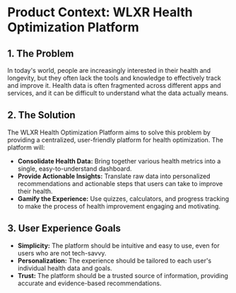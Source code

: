# Product Context: WLXR Health Optimization Platform

## 1. The Problem

In today's world, people are increasingly interested in their health and longevity, but they often lack the tools and knowledge to effectively track and improve it. Health data is often fragmented across different apps and services, and it can be difficult to understand what the data actually means.

## 2. The Solution

The WLXR Health Optimization Platform aims to solve this problem by providing a centralized, user-friendly platform for health optimization. The platform will:

*   **Consolidate Health Data:** Bring together various health metrics into a single, easy-to-understand dashboard.
*   **Provide Actionable Insights:** Translate raw data into personalized recommendations and actionable steps that users can take to improve their health.
*   **Gamify the Experience:** Use quizzes, calculators, and progress tracking to make the process of health improvement engaging and motivating.

## 3. User Experience Goals

*   **Simplicity:** The platform should be intuitive and easy to use, even for users who are not tech-savvy.
*   **Personalization:** The experience should be tailored to each user's individual health data and goals.
*   **Trust:** The platform should be a trusted source of information, providing accurate and evidence-based recommendations.

